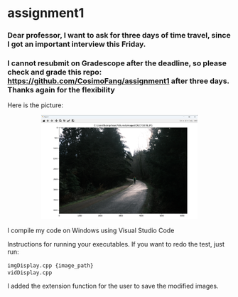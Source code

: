 # assignment1

### Dear professor, I want to ask for three days of time travel, since I got an important interview this Friday. 

### I cannot resubmit on Gradescope after the deadline, so please check and grade this repo: https://github.com/CosimoFang/assignment1 after three days. Thanks again for the flexibility


Here is the picture:

<p align="center">
  <img src="img/img_dispaly.png" width="70%" height="70%">
</p>

I compile my code on Windows using Visual Studio Code

Instructions for running your executables.
If you want to redo the test, just run:
```
imgDisplay.cpp {image_path}
vidDisplay.cpp
```
I added the extension function for the user to save the modified images.




